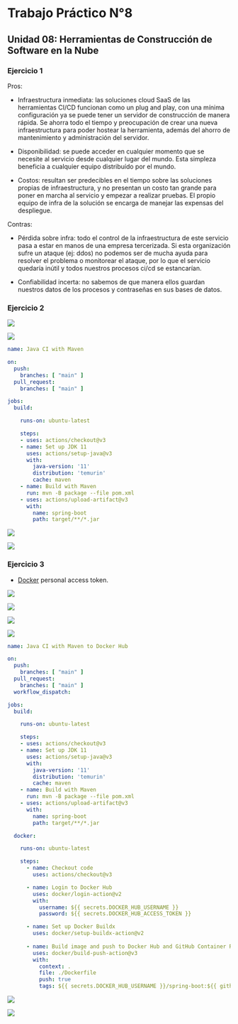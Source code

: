 # Trabajo Práctico N°8

## Unidad 08: Herramientas de Construcción de Software en la Nube

### Ejercicio 1

Pros:

- Infraestructura inmediata: las soluciones cloud SaaS de las herramientas
CI/CD funcionan como un plug and play, con una mínima configuración ya se
puede tener un servidor de construcción de manera rápida. Se ahorra todo el
tiempo y preocupación de crear una nueva infraestructura para poder hostear
la herramienta, además del ahorro de mantenimiento y administración del
servidor.

- Disponibilidad: se puede acceder en cualquier momento que se necesite al
servicio desde cualquier lugar del mundo. Esta simpleza beneficia a
cualquier equipo distribuído por el mundo.

- Costos: resultan ser predecibles en el tiempo sobre las soluciones
propias de infraestructura, y no presentan un costo tan grande para poner en
marcha al servicio y empezar a realizar pruebas. El propio equipo de infra
de la solución se encarga de manejar las expensas del despliegue.

Contras:

- Pérdida sobre infra: todo el control de la infraestructura de este
servicio pasa a estar en manos de una empresa tercerizada. Si esta
organización sufre un ataque (ej: ddos) no podemos ser de mucha
ayuda para resolver el problema o monitorear el ataque, por lo que el
servicio quedaría inútil y todos nuestros procesos ci/cd se estancarían.

- Confiabilidad incerta: no sabemos de que manera ellos guardan nuestros
datos de los procesos y contraseñas en sus bases de datos.

### Ejercicio 2

![](../files/08/02-01.png)

![](../files/08/02-02.png)

```yml
name: Java CI with Maven

on:
  push:
    branches: [ "main" ]
  pull_request:
    branches: [ "main" ]

jobs:
  build:

    runs-on: ubuntu-latest

    steps:
    - uses: actions/checkout@v3
    - name: Set up JDK 11
      uses: actions/setup-java@v3
      with:
        java-version: '11'
        distribution: 'temurin'
        cache: maven
    - name: Build with Maven
      run: mvn -B package --file pom.xml
    - uses: actions/upload-artifact@v3
      with:
        name: spring-boot
        path: target/**/*.jar
```

![](../files/08/02-03.png)

![](../files/08/02-04.png)

### Ejercicio 3

- [Docker](https://docs.docker.com/ci-cd/github-actions/) personal access
token.

![](../files/08/03-01.png)

![](../files/08/03-02.png)

![](../files/08/03-03.png)

![](../files/08/03-04.png)

```yml
name: Java CI with Maven to Docker Hub

on:
  push:
    branches: [ "main" ]
  pull_request:
    branches: [ "main" ]
  workflow_dispatch:

jobs:
  build:

    runs-on: ubuntu-latest

    steps:
    - uses: actions/checkout@v3
    - name: Set up JDK 11
      uses: actions/setup-java@v3
      with:
        java-version: '11'
        distribution: 'temurin'
        cache: maven
    - name: Build with Maven
      run: mvn -B package --file pom.xml
    - uses: actions/upload-artifact@v3
      with:
        name: spring-boot
        path: target/**/*.jar

  docker:

    runs-on: ubuntu-latest

    steps:
      - name: Checkout code
        uses: actions/checkout@v3

      - name: Login to Docker Hub
        uses: docker/login-action@v2
        with:
          username: ${{ secrets.DOCKER_HUB_USERNAME }}
          password: ${{ secrets.DOCKER_HUB_ACCESS_TOKEN }}

      - name: Set up Docker Buildx
        uses: docker/setup-buildx-action@v2
      
      - name: Build image and push to Docker Hub and GitHub Container Registry
        uses: docker/build-push-action@v3
        with:
          context: .
          file: ./Dockerfile
          push: true
          tags: ${{ secrets.DOCKER_HUB_USERNAME }}/spring-boot:${{ github.run_id }}
```

![](../files/08/03-05.png)

![](../files/08/03-06.png)
